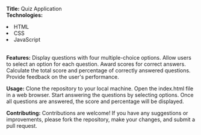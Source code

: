 <strong>Title:</strong> Quiz Application
<br>
<strong>Technologies:</strong>
<li>HTML</li>
<li>CSS</li>
<li>JavaScript</li>
<br>

<strong>Features:</strong>
Display questions with four multiple-choice options.
Allow users to select an option for each question.
Award scores for correct answers.
Calculate the total score and percentage of correctly answered questions.
Provide feedback on the user's performance.
<br>

<strong>Usage:</strong>
Clone the repository to your local machine.
Open the index.html file in a web browser.
Start answering the questions by selecting options.
Once all questions are answered, the score and percentage will be displayed.
<br>

<strong>Contributing:</strong>
Contributions are welcome! If you have any suggestions or improvements, please fork the repository, make your changes, and submit a pull request.
